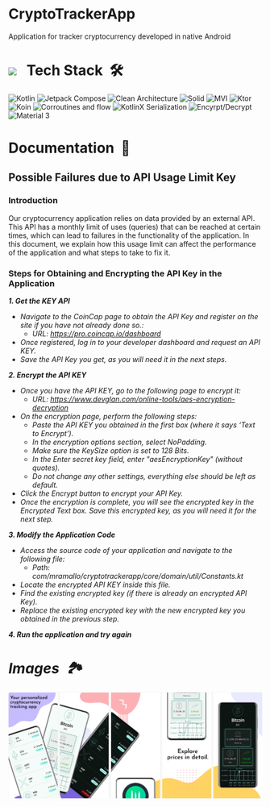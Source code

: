 # CryptoTrackerApp
Application for tracker cryptocurrency developed in native Android

# <img src="https://media2.giphy.com/media/QssGEmpkyEOhBCb7e1/giphy.gif?cid=ecf05e47a0n3gi1bfqntqmob8g9aid1oyj2wr3ds3mg700bl&rid=giphy.gif" width ="25"><b> &nbsp; Tech Stack &nbsp;🛠</b>
![Kotlin](https://img.shields.io/badge/Kotlin%20-%20blue?style=for-the-badge&logo=kotlin&logoColor=white) 
![Jetpack Compose](https://img.shields.io/badge/Jetpack%20Compose%20-%20%23012B41?style=for-the-badge&logo=jetpack%20compose)
![Clean Architecture](https://img.shields.io/badge/Clean%20Architecture%20-%20%23ccce58?style=for-the-badge)
![Solid](https://img.shields.io/badge/SOLID%20-%20%23031526?style=for-the-badge)
![MVI](https://img.shields.io/badge/MVI%20-%20%23f85a5a?style=for-the-badge)
![Ktor](https://img.shields.io/badge/ktor%20-%20%23FB9EEE?style=for-the-badge&logo=ktor&logoColor=%238554FC)
![Koin](https://img.shields.io/badge/Koin%20-%20%23FAB333?style=for-the-badge)
![Corroutines and flow](https://img.shields.io/badge/Corroutines%20%26%20Flow%20-%20%234d2c87?style=for-the-badge&logo=dagger)
![KotlinX Serialization](https://img.shields.io/badge/KotlinX%20Serialization%20-%20%236f6b55?style=for-the-badge)
![Encyrpt/Decrypt](https://img.shields.io/badge/Encrypt%2FDecrypt%20-%20%235d8807?style=for-the-badge&labelColor=%23000000)
![Material 3](https://img.shields.io/badge/Material%203%20-%20%2301649B?style=for-the-badge&labelColor=%23000000)

# <b> Documentation &nbsp;📄</b>
## Possible Failures due to API Usage Limit Key

### Introduction

Our cryptocurrency application relies on data provided by an external API. This API has a monthly limit of uses (queries) that can be reached at certain times, which can lead to failures in the functionality of the application. In this document, we explain how this usage limit can affect the performance of the application and what steps to take to fix it.

### Steps for Obtaining and Encrypting the API Key in the Application

<b><i>1. Get the KEY API<i/></b>
* Navigate to the CoinCap page to obtain the API Key and register on the site if you have not already done so.:
  * URL: https://pro.coincap.io/dashboard
* Once registered, log in to your developer dashboard and request an API KEY.
* Save the API Key you get, as you will need it in the next steps.

<b><i>2. Encrypt the API KEY<i/></b>
* Once you have the API KEY, go to the following page to encrypt it:
  * URL: https://www.devglan.com/online-tools/aes-encryption-decryption
* On the encryption page, perform the following steps:
  * Paste the API KEY you obtained in the first box (where it says ‘Text to Encrypt’).
  * In the encryption options section, select NoPadding.
  * Make sure the KeySize option is set to 128 Bits.
  * In the Enter secret key field, enter "aesEncryptionKey" (without quotes).
  * Do not change any other settings, everything else should be left as default.
* Click the Encrypt button to encrypt your API Key.
* Once the encryption is complete, you will see the encrypted key in the Encrypted Text box. Save this encrypted key, as you will need it for the next step.

<b><i>3. Modify the Application Code<i/></b>
* Access the source code of your application and navigate to the following file:
  * Path: com/mramallo/cryptotrackerapp/core/domain/util/Constants.kt
* Locate the encrypted API KEY inside this file.
* Find the existing encrypted key (if there is already an encrypted API Key).
* Replace the existing encrypted key with the new encrypted key you obtained in the previous step.

<b><i>4. Run the application and try again<i/></b>


# <b> Images &nbsp;🏞️ </b>
![Banner](https://github.com/ManuelRamallo/CryptoTrackerApp/blob/main/resources/Banner%20CryptoCurrency%20App.png "Banner")



